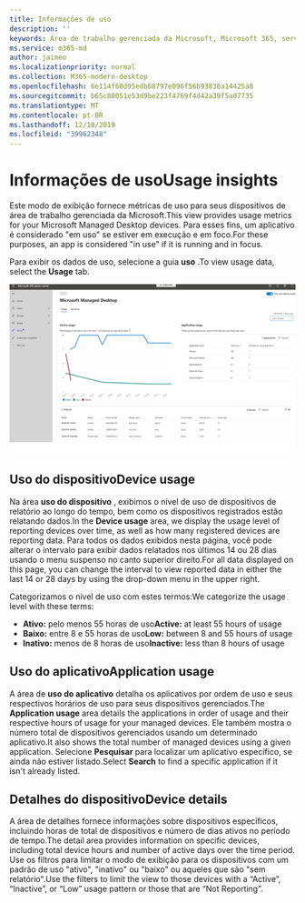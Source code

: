 ```yaml
---
title: Informações de uso
description: ''
keywords: Área de trabalho gerenciada da Microsoft, Microsoft 365, serviço, documentação
ms.service: m365-md
author: jaimeo
ms.localizationpriority: normal
ms.collection: M365-modern-desktop
ms.openlocfilehash: 6e114f60d95edb68797e096f56b93836a14425a8
ms.sourcegitcommit: b65c80051e53d9be223f4769f4d42a39f5a07735
ms.translationtype: MT
ms.contentlocale: pt-BR
ms.lasthandoff: 12/10/2019
ms.locfileid: "39962348"
---
```

# <a name="usage-insights"></a><span data-ttu-id="014df-103">Informações de uso</span><span class="sxs-lookup"><span data-stu-id="014df-103">Usage insights</span></span>
<span data-ttu-id="014df-104">Este modo de exibição fornece métricas de uso para seus dispositivos de área de trabalho gerenciada da Microsoft.</span><span class="sxs-lookup"><span data-stu-id="014df-104">This view provides usage metrics for your Microsoft Managed Desktop devices.</span></span> <span data-ttu-id="014df-105">Para esses fins, um aplicativo é considerado "em uso" se estiver em execução e em foco.</span><span class="sxs-lookup"><span data-stu-id="014df-105">For these purposes, an app is considered "in use" if it is running and in focus.</span></span>

<span data-ttu-id="014df-106">Para exibir os dados de uso, selecione a guia **uso** .</span><span class="sxs-lookup"><span data-stu-id="014df-106">To view usage data, select the **Usage** tab.</span></span>

![Painel de uso.](images/insights_usage.png)

## <a name="device-usage"></a><span data-ttu-id="014df-111">Uso do dispositivo</span><span class="sxs-lookup"><span data-stu-id="014df-111">Device usage</span></span>

<span data-ttu-id="014df-112">Na área **uso do dispositivo** , exibimos o nível de uso de dispositivos de relatório ao longo do tempo, bem como os dispositivos registrados estão relatando dados.</span><span class="sxs-lookup"><span data-stu-id="014df-112">In the **Device usage** area, we display the usage level of reporting devices over time, as well as how many registered devices are reporting data.</span></span> <span data-ttu-id="014df-113">Para todos os dados exibidos nesta página, você pode alterar o intervalo para exibir dados relatados nos últimos 14 ou 28 dias usando o menu suspenso no canto superior direito.</span><span class="sxs-lookup"><span data-stu-id="014df-113">For all data displayed on this page, you can change the interval to view reported data in either the last 14 or 28 days by using the drop-down menu in the upper right.</span></span>

<span data-ttu-id="014df-114">Categorizamos o nível de uso com estes termos:</span><span class="sxs-lookup"><span data-stu-id="014df-114">We categorize the usage level with these terms:</span></span>

- <span data-ttu-id="014df-115">**Ativo:** pelo menos 55 horas de uso</span><span class="sxs-lookup"><span data-stu-id="014df-115">**Active:** at least 55 hours of usage</span></span>
- <span data-ttu-id="014df-116">**Baixo:** entre 8 e 55 horas de uso</span><span class="sxs-lookup"><span data-stu-id="014df-116">**Low:** between 8 and 55 hours of usage</span></span>
- <span data-ttu-id="014df-117">**Inativo:** menos de 8 horas de uso</span><span class="sxs-lookup"><span data-stu-id="014df-117">**Inactive:** less than 8 hours of usage</span></span>




## <a name="application-usage"></a><span data-ttu-id="014df-118">Uso do aplicativo</span><span class="sxs-lookup"><span data-stu-id="014df-118">Application usage</span></span>

<span data-ttu-id="014df-119">A área de **uso do aplicativo** detalha os aplicativos por ordem de uso e seus respectivos horários de uso para seus dispositivos gerenciados.</span><span class="sxs-lookup"><span data-stu-id="014df-119">The **Application usage** area details the applications in order of usage and their respective hours of usage for your managed devices.</span></span> <span data-ttu-id="014df-120">Ele também mostra o número total de dispositivos gerenciados usando um determinado aplicativo.</span><span class="sxs-lookup"><span data-stu-id="014df-120">It also shows the total number of managed devices using a given application.</span></span> <span data-ttu-id="014df-121">Selecione **Pesquisar** para localizar um aplicativo específico, se ainda não estiver listado.</span><span class="sxs-lookup"><span data-stu-id="014df-121">Select **Search** to find a specific application if it isn't already listed.</span></span>


## <a name="device-details"></a><span data-ttu-id="014df-122">Detalhes do dispositivo</span><span class="sxs-lookup"><span data-stu-id="014df-122">Device details</span></span>
<span data-ttu-id="014df-123">A área de detalhes fornece informações sobre dispositivos específicos, incluindo horas de total de dispositivos e número de dias ativos no período de tempo.</span><span class="sxs-lookup"><span data-stu-id="014df-123">The detail area provides information on specific devices, including total device hours and number of active days over the time period.</span></span> <span data-ttu-id="014df-124">Use os filtros para limitar o modo de exibição para os dispositivos com um padrão de uso "ativo", "inativo" ou "baixo" ou aqueles que são "sem relatório".</span><span class="sxs-lookup"><span data-stu-id="014df-124">Use the filters to limit the view to those devices with a “Active”, “Inactive”, or “Low” usage pattern or those that are “Not Reporting”.</span></span> 